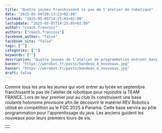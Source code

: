 ```yaml
---
title: "Quatre jeunes franchissent le pas de l'atelier de robotique"
date: "2025-05-04T20:13:23+02:00"
lastmod: "2025-05-05T14:25:05+02:00"
lastupdate: "2025-05-05T14:25:05+02:00"
author: "coach.francois"
authors: ["coach.francois"]
facebook_author: "false"
facebook_site: "false"
tags: [""]
categories: [""]
keywords: [""]
description: "Quatre jeunes de l'atelier de programmation entrent dans la TEAM FRANCE FGC 2025"
baneer: "https://werobot.fr/posts/bandeau_4_nouveaux.jpg"
banner: "https://werobot.fr/posts/bandeau_4_nouveaux.jpg"
draft: false
---
```

Comme tous les ans les jeunes qui vont entrer au lycée en septembre franchissent le pas de l'atelier de robotique pour rejoindre la TEAM FRANCE. Lors de leur premier jour au club ils construisent une base roulante holonome provisoire afin de découvrir le matériel REV Robotics utilisé en compétition au le FGC 2025 à Panama. Cette base servira au pôle programmation pour l'apprentissage du java. Les anciens guident les nouveaux pour leurs premiers tours de vis.

<center>
<table>
<tr>
<td><https://werobot.fr/posts/lena_zaneib_alexandre_nathanael.png></td>
</tr>
</table>
</center>






